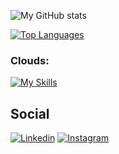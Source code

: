 
![My GitHub stats](https://github-readme-stats-eight-lemon-89.vercel.app/api?username=jandresen99&show_icons=true&hide=stars&theme=transparent&&rank_icon=github&title_color=fff&icon_color=79ff97&text_color=9f9f9f&bg_color=151515)

[![Top Languages](https://github-readme-stats-eight-lemon-89.vercel.app/api/top-langs/?username=jandresen99&layout=compact&title_color=fff&icon_color=79ff97&text_color=9f9f9f&bg_color=151515)](https://github.com/anuraghazra/github-readme-stats)

### Clouds:
[![My Skills](https://skillicons.dev/icons?i=aws,azure&perline=3)](https://skillicons.dev)

## Social

[![Linkedin](https://img.shields.io/badge/Linkedin-181717.svg?style=flat&logo=linkedin)](https://www.linkedin.com/in/joaquin-andresen-52378711a)
[![Instagram](https://img.shields.io/badge/Instagram-181717.svg?style=flat&logo=instagram)](https://www.instagram.com/joacoandresen?igsh=bnhlaW1xcGxuMjhj&utm_source=qr)
